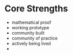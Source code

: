 # Core Strengths
- mathematical proof
- working prototype
- community built
- community of practice
- actively being lived
- 